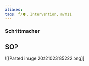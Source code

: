 ```yaml
---
aliases: 
tags: f/🫀, Intervention, m/m11
---
```

### Schrittmacher

## SOP
![[Pasted image 20221023185222.png]]